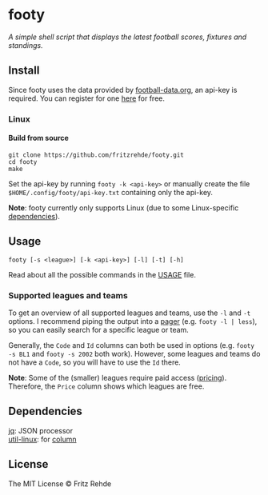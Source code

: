 # footy

<i>A simple shell script that displays the latest football scores, fixtures and standings.</i>

## Install

Since footy uses the data provided by [football-data.org](https://www.football-data.org/), an api-key is required.
You can register for one [here](https://www.football-data.org/client/register) for free.

### Linux

#### Build from source
```shell
git clone https://github.com/fritzrehde/footy.git
cd footy
make
```
Set the api-key by running `footy -k <api-key>` or manually create the file `$HOME/.config/footy/api-key.txt` containing only the api-key.  

**Note**: footy currently only supports Linux (due to some Linux-specific [dependencies](#dependencies)).

## Usage

```shell
footy [-s <league>] [-k <api-key>] [-l] [-t] [-h]
```
Read about all the possible commands in the [USAGE](.USAGE.md) file.

### Supported leagues and teams
To get an overview of all supported leagues and teams, use the `-l` and `-t` options.
I recommend piping the output into a [pager](https://man7.org/linux/man-pages/man1/less.1.html) (e.g. `footy -l | less`), so you can easily search for a specific league or team.  

Generally, the `Code` and `Id` columns can both be used in options (e.g. `footy -s BL1` and `footy -s 2002` both work).
However, some leagues and teams do not have a `Code`, so you will have to use the `Id` there.

**Note**: Some of the (smaller) leagues require paid access ([pricing](https://www.football-data.org/coverage)). Therefore, the `Price` column shows which leagues are free.

## Dependencies

[jq](https://stedolan.github.io/jq/): JSON processor  
[util-linux](https://github.com/util-linux/util-linux): for [column](https://man7.org/linux/man-pages/man1/column.1.html)

## License

The MIT License © Fritz Rehde
